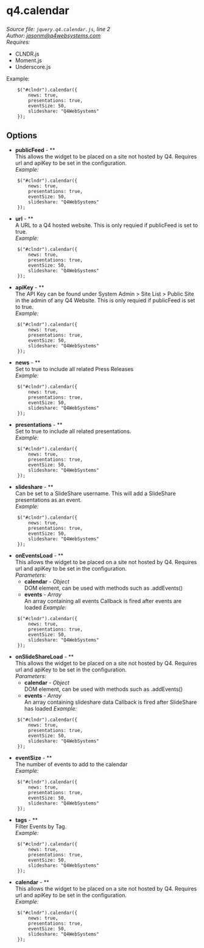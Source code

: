 # q4.calendar

### 

*Source file: `jquery.q4.calendar.js`, line 2*  
*Author: jasonm@q4websystems.com*  
*Requires:*
- CLNDR.js
- Moment.js
- Underscore.js

Example:
```
    $("#clndr").calendar({
        news: true,
        presentations: true,
        eventSize: 50,
        slideshare: "Q4WebSystems"
    });
```

## Options
- **publicFeed** - **  
This allows the widget to be placed on a site not hosted by Q4.
Requires url and apiKey to be set in the configuration.  
*Example:*
```
    $("#clndr").calendar({
        news: true,
        presentations: true,
        eventSize: 50,
        slideshare: "Q4WebSystems"
    });
```

- **url** - **  
A URL to a Q4 hosted website.
This is only requied if publicFeed is set to true.  
*Example:*
```
    $("#clndr").calendar({
        news: true,
        presentations: true,
        eventSize: 50,
        slideshare: "Q4WebSystems"
    });
```

- **apiKey** - **  
The API Key can be found under System Admin > Site List > Public Site
in the admin of any Q4 Website.
This is only requied if publicFeed is set to true.  
*Example:*
```
    $("#clndr").calendar({
        news: true,
        presentations: true,
        eventSize: 50,
        slideshare: "Q4WebSystems"
    });
```

- **news** - **  
Set to true to include all related Press Releases  
*Example:*
```
    $("#clndr").calendar({
        news: true,
        presentations: true,
        eventSize: 50,
        slideshare: "Q4WebSystems"
    });
```

- **presentations** - **  
Set to true to include all related presentations.  
*Example:*
```
    $("#clndr").calendar({
        news: true,
        presentations: true,
        eventSize: 50,
        slideshare: "Q4WebSystems"
    });
```

- **slideshare** - **  
Can be set to a SlideShare username.
This will add a SlideShare presentations as an event.  
*Example:*
```
    $("#clndr").calendar({
        news: true,
        presentations: true,
        eventSize: 50,
        slideshare: "Q4WebSystems"
    });
```

- **onEventsLoad** - **  
This allows the widget to be placed on a site not hosted by Q4.
Requires url and apiKey to be set in the configuration.  
*Parameters:*
    - **calendar** - *Object*  
    DOM element, can be used with methods such as .addEvents()
    - **events** - *Array*  
    An array containing all events
Callback is fired after events are loaded
*Example:*
```
    $("#clndr").calendar({
        news: true,
        presentations: true,
        eventSize: 50,
        slideshare: "Q4WebSystems"
    });
```

- **onSlideShareLoad** - **  
This allows the widget to be placed on a site not hosted by Q4.
Requires url and apiKey to be set in the configuration.  
*Parameters:*
    - **calendar** - *Object*  
    DOM element, can be used with methods such as .addEvents()
    - **events** - *Array*  
    An array containing slideshare data
Callback is fired after SlideShare has loaded
*Example:*
```
    $("#clndr").calendar({
        news: true,
        presentations: true,
        eventSize: 50,
        slideshare: "Q4WebSystems"
    });
```

- **eventSize** - **  
The number of events to add to the calendar  
*Example:*
```
    $("#clndr").calendar({
        news: true,
        presentations: true,
        eventSize: 50,
        slideshare: "Q4WebSystems"
    });
```

- **tags** - **  
Filter Events by Tag.  
*Example:*
```
    $("#clndr").calendar({
        news: true,
        presentations: true,
        eventSize: 50,
        slideshare: "Q4WebSystems"
    });
```

- **calendar** - **  
This allows the widget to be placed on a site not hosted by Q4.
Requires url and apiKey to be set in the configuration.  
*Example:*
```
    $("#clndr").calendar({
        news: true,
        presentations: true,
        eventSize: 50,
        slideshare: "Q4WebSystems"
    });
```


